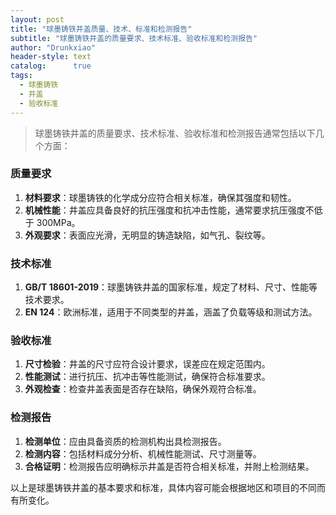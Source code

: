 ```yaml
---
layout: post
title: "球墨铸铁井盖质量、技术、标准和检测报告"
subtitle: "球墨铸铁井盖的质量要求、技术标准、验收标准和检测报告"
author: "Drunkxiao"
header-style: text
catalog:      true
tags:
  - 球墨铸铁
  - 井盖
  - 验收标准
---
```


>球墨铸铁井盖的质量要求、技术标准、验收标准和检测报告通常包括以下几个方面：

### 质量要求

1. **材料要求**：球墨铸铁的化学成分应符合相关标准，确保其强度和韧性。
2. **机械性能**：井盖应具备良好的抗压强度和抗冲击性能，通常要求抗压强度不低于 300MPa。
3. **外观要求**：表面应光滑，无明显的铸造缺陷，如气孔、裂纹等。

### 技术标准

1. **GB/T 18601-2019**：球墨铸铁井盖的国家标准，规定了材料、尺寸、性能等技术要求。
2. **EN 124**：欧洲标准，适用于不同类型的井盖，涵盖了负载等级和测试方法。

### 验收标准

1. **尺寸检验**：井盖的尺寸应符合设计要求，误差应在规定范围内。
2. **性能测试**：进行抗压、抗冲击等性能测试，确保符合标准要求。
3. **外观检查**：检查井盖表面是否存在缺陷，确保外观符合标准。

### 检测报告

1. **检测单位**：应由具备资质的检测机构出具检测报告。
2. **检测内容**：包括材料成分分析、机械性能测试、尺寸测量等。
3. **合格证明**：检测报告应明确标示井盖是否符合相关标准，并附上检测结果。

以上是球墨铸铁井盖的基本要求和标准，具体内容可能会根据地区和项目的不同而有所变化。
